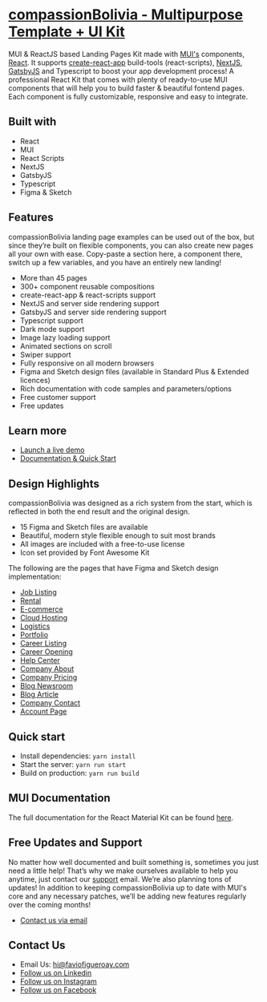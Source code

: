 # [compassionBolivia - Multipurpose Template + UI Kit](https://compassionBolivia.faviofigueroay.com/)

MUI & ReactJS based Landing Pages Kit made with [MUI's](https://mui.com/?ref=uab_dev-agency) components, [React](https://reactjs.org/?ref=uab_dev-agency). It supports [create-react-app](https://facebook.github.io/create-react-app/?ref=uab_dev-agency) build-tools (react-scripts), [NextJS](https://nextjs.org/?ref=uab_dev-agency), [GatsbyJS](https://www.gatsbyjs.com/?ref=uab_dev-agency) and Typescript to boost your app development process!
A professional React Kit that comes with plenty of ready-to-use MUI components that will help you to build faster & beautiful fontend pages. Each component is fully customizable, responsive and easy to integrate.

## Built with

- React
- MUI
- React Scripts
- NextJS
- GatsbyJS
- Typescript
- Figma & Sketch

## Features

compassionBolivia landing page examples can be used out of the box, but since they’re built on flexible components, you can also create new pages all your own with ease. Copy-paste a section here, a component there, switch up a few variables, and you have an entirely new landing!

- More than 45 pages
- 300+ component reusable compositions
- create-react-app & react-scripts support
- NextJS and server side rendering support
- GatsbyJS and server side rendering support
- Typescript support
- Dark mode support
- Image lazy loading support
- Animated sections on scroll
- Swiper support
- Fully responsive on all modern browsers
- Figma and Sketch design files (available in Standard Plus & Extended licences)
- Rich documentation with code samples and parameters/options
- Free customer support
- Free updates

## Learn more

- [Launch a live demo](https://compassionBolivia.faviofigueroay.com)
- [Documentation & Quick Start](https://compassionBolivia.faviofigueroay.com/docs/introduction)

## Design Highlights

compassionBolivia was designed as a rich system from the start, which is reflected in both the end result and the original design.

- 15 Figma and Sketch files are available
- Beautiful, modern style flexible enough to suit most brands
- All images are included with a free-to-use license
- Icon set provided by Font Awesome Kit

The following are the pages that have Figma and Sketch design implementation:

- [Job Listing](https://compassionBolivia.faviofigueroay.com/job-listing)
- [Rental](https://compassionBolivia.faviofigueroay.com/rental)
- [E-commerce](https://compassionBolivia.faviofigueroay.com/e-commerce)
- [Cloud Hosting](https://compassionBolivia.faviofigueroay.com/cloud-hosting)
- [Logistics](https://compassionBolivia.faviofigueroay.com/logistics)
- [Portfolio](https://compassionBolivia.faviofigueroay.com/portfolio-page)
- [Career Listing](https://compassionBolivia.faviofigueroay.com/career-listing-minimal)
- [Career Opening](https://compassionBolivia.faviofigueroay.com/career-opening)
- [Help Center](https://compassionBolivia.faviofigueroay.com/help-center)
- [Company About](https://compassionBolivia.faviofigueroay.com/about)
- [Company Pricing](https://compassionBolivia.faviofigueroay.com/pricing)
- [Blog Newsroom](https://compassionBolivia.faviofigueroay.com/blog-newsroom)
- [Blog Article](https://compassionBolivia.faviofigueroay.com/blog-article)
- [Company Contact](https://compassionBolivia.faviofigueroay.com/contact-page)
- [Account Page](https://compassionBolivia.faviofigueroay.com/account/general)

## Quick start

- Install dependencies: `yarn install`
- Start the server: `yarn run start`
- Build on production: `yarn run build`

## MUI Documentation

The full documentation for the React Material Kit can be found [here](https://mui.com?ref=uab_dev-agency).

## Free Updates and Support

No matter how well documented and built something is, sometimes you just need a little help! That’s why we make ourselves available to help you anytime, just contact our [support](hi@faviofigueroay.com) email. We’re also planning tons of updates! In addition to keeping compassionBolivia up to date with MUI's core and any necessary patches, we’ll be adding new features regularly over the coming months!

- [Contact us via email](hi@faviofigueroay.com)

## Contact Us

- Email Us: hi@faviofigueroay.com
- [Follow us on Linkedin](https://www.linkedin.com/company/uab_dev)
- [Follow us on Instagram](https://www.instagram.com/uab_dev/)
- [Follow us on Facebook](https://facebook.com/uab.agency/)
